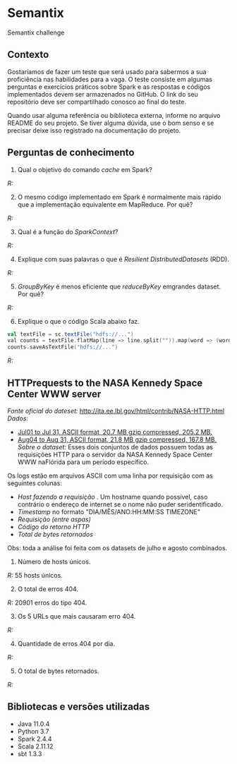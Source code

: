 # Semantix
Semantix challenge

## Contexto
Gostaríamos de fazer um teste que será usado para sabermos a sua proficiência nas habilidades para a vaga. O teste consiste em algumas perguntas e exercícios práticos sobre Spark e as respostas e códigos implementados devem ser armazenados no GitHub. O link do seu repositório deve ser compartilhado conosco ao final do teste.

Quando usar alguma referência ou biblioteca externa, informe no arquivo README do seu projeto. Se tiver alguma dúvida, use o bom senso e se precisar deixe isso registrado na documentação do projeto.

## Perguntas de conhecimento

1. Qual​ o objetivo​ do​ comando​ *cache​* em​ Spark?

*R:* 

2. O​ mesmo​ código​ implementado​ em​ Spark​ é normalmente​ mais​ rápido​ que​ a implementação​ equivalente​ em
MapReduce.​ Por​ quê?

*R:*

3. Qual​ é a função​ do​ *SparkContext​*?

*R:*

4. Explique​ com​ suas​ palavras​ o que​ é *Resilient​ Distributed​ Datasets​​* (RDD).

*R:*

5. *GroupByKey​* é menos​ eficiente​ que *reduceByKey​* em​ grandes​ dataset.​ Por​ quê?

*R:*

6. Explique o que o código Scala abaixo faz.
```scala
val textFile​​ = sc​.textFile("hdfs://..."​)
val​​ counts​​ = textFile​.flatMap​(line​​ => line​.split​("")).map​(word​​ =>​​ (word​,​ 1)).reduceByKey​(_+_)
counts​.saveAsTextFile​("hdfs://..."​)
```

*R:*

## HTTP​ requests​ to​ the​ NASA​ Kennedy​ Space​ Center​ WWW​ server
*Fonte​ oficial​ do​ dateset​:* http://ita.ee.lbl.gov/html/contrib/NASA-HTTP.html
*Dados​:*
* [Jul​ 01​ to​ Jul​ 31,​ ASCII​ format,​ 20.7​ MB​ gzip​ compressed​, 205.2​ MB.](ftp://ita.ee.lbl.gov/traces/NASA_access_log_Jul95.gz)
* [Aug​ 04​ to​ Aug​ 31,​ ASCII​ format,​ 21.8​ MB​ gzip​ compressed​, 167.8​ MB.](ftp://ita.ee.lbl.gov/traces/NASA_access_log_Aug95.gz)
*Sobre o dataset​:* Esses dois conjuntos de dados possuem todas as requisições HTTP para o servidor da NASA Kennedy
Space​ Center​ WWW​ na​ Flórida​ para​ um​ período​ específico.


Os​ logs​ estão​ em​ arquivos​ ASCII​ com​ uma​ linha​ por​ requisição​ com​ as​ seguintes​ colunas:
* *Host fazendo a requisição​* . Um hostname quando possível, caso contrário o endereço de internet se o nome
não​ puder​ ser​ identificado.
* *Timestamp​* no​ formato​ "DIA/MÊS/ANO:HH:MM:SS​ TIMEZONE"
* *Requisição​ (entre​ aspas)*
* *Código​ do​ retorno​ HTTP*
* *Total​ de​ bytes​ retornados*

Obs: toda a análise foi feita com os datasets de julho e agosto combinados.

1. Número de hosts únicos.

*R:* 55 hosts únicos.

2. O total de erros 404.

*R:* 20901 erros do tipo 404.

3. Os 5 URLs que mais causaram erro 404.

*R:*

4. Quantidade de erros 404 por dia.

*R:*

5. O total de bytes retornados.

*R:*


## Bibliotecas e versões utilizadas

* Java 11.0.4
* Python 3.7
* Spark 2.4.4
* Scala 2.11.12 
* sbt 1.3.3